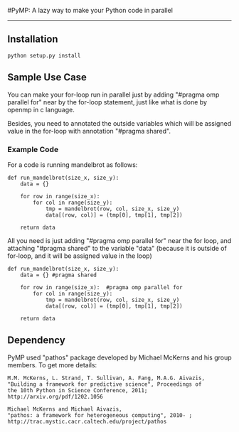 #PyMP: A lazy way to make your Python code in parallel

-----

## Installation 

	python setup.py install    

## Sample Use Case

You can make your for-loop run in parallel just by adding "#pragma omp parallel for" near by the for-loop statement, just like what is done by openmp in c language. 

Besides, you need to annotated the outside variables which will be assigned value in the for-loop with annotation "#pragma shared".

### Example Code

For a code is running mandelbrot as follows: 

	def run_mandelbrot(size_x, size_y):
		data = {} 
		
		for row in range(size_x):  
			for col in range(size_y):
				tmp = mandelbrot(row, col, size_x, size_y)
				data[(row, col)] = (tmp[0], tmp[1], tmp[2])
		
		return data
	
All you need is just adding "#pragma omp parallel for" near the for loop, and attaching "#pragma shared" to the variable "data" (because it is outside of for-loop, and it will be assigned value in the loop)

	def run_mandelbrot(size_x, size_y):
		data = {} #pragma shared

		for row in range(size_x):  #pragma omp parallel for
			for col in range(size_y):
				tmp = mandelbrot(row, col, size_x, size_y)
				data[(row, col)] = (tmp[0], tmp[1], tmp[2])
				
		return data

## Dependency 

PyMP used "pathos" package developed by Michael McKerns and his group members. To get more details:

    M.M. McKerns, L. Strand, T. Sullivan, A. Fang, M.A.G. Aivazis,
    "Building a framework for predictive science", Proceedings of
    the 10th Python in Science Conference, 2011;
    http://arxiv.org/pdf/1202.1056

    Michael McKerns and Michael Aivazis,
    "pathos: a framework for heterogeneous computing", 2010- ;
    http://trac.mystic.cacr.caltech.edu/project/pathos